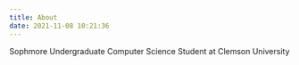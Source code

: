 ```yaml
---
title: About
date: 2021-11-08 10:21:36
---
```


Sophmore Undergraduate Computer Science Student at Clemson University

